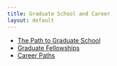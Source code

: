 ```yaml
---
title: Graduate School and Career
layout: default
---
```

<link rel="stylesheet" href="/main.css">

- [The Path to Graduate School](/grad_career/path_to_grad_school.html)
- [Graduate Fellowships](/grad_career/grad_fellowships.html)
- [Career Paths](/grad_career/career_paths.html)
